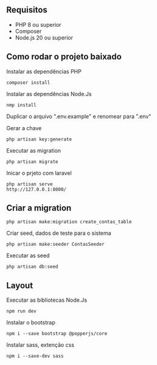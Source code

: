 ## Requisitos 

* PHP 8 ou superior 
* Composer
* Node.js 20 ou superior

## Como rodar o projeto baixado 
Instalar as dependências PHP
```
composer install
```
Instalar as dependências Node.Js
```
nmp install
```

Duplicar o arquivo ".env.example" e renomear para ".env"

Gerar a chave
```
php artisan key:generate
```

Executar as migration
```
php artisan migrate
```

Inicar o prjeto com laravel 
```
php artisan serve
http://127.0.0.1:8000/
```

## Criar a migration

```
php artisan make:migration create_contas_table
```

Criar seed, dados de teste para o sistema
```
php artisan make:seeder ContasSeeder
```
Executar as seed
```
php artisan db:seed
```

## Layout
Executar as bibliotecas Node.Js
```
npm run dev
```
Instalar o bootstrap 
```
npm i --save bootstrap @popperjs/core
```
Instalar sass, extenção css
```
npm i --save-dev sass
```
